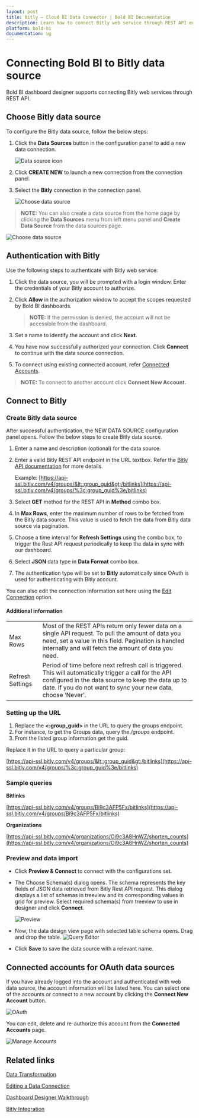 ```yaml
---
layout: post
title: Bitly – Cloud BI Data Connector | Bold BI Documentation
description: Learn how to connect Bitly web service through REST API endpoint with Bold BI Cloud and create data source for widget configuration.
platform: bold-bi
documentation: ug
---
```


# Connecting Bold BI to Bitly data source
Bold BI dashboard designer supports connecting Bitly web services through REST API. 

## Choose Bitly data source
To configure the Bitly data source, follow the below steps:
1. Click the **Data Sources** button in the configuration panel to add a new data connection.

   ![Data source icon](/static/assets/cloud/working-with-datasource/data-connectors/images/common/DataSourcesIcon.png)

2. Click **CREATE NEW** to launch a new connection from the connection panel.
3. Select the **Bitly** connection in the connection panel.

   ![Choose data source](/static/assets/cloud/working-with-datasource/data-connectors/images/bitly/ChooseDS.png)

> **NOTE:**  You can also create a data source from the home page by clicking the **Data Sources** menu from left menu panel and **Create Data Source** from the data sources page.

   ![Choose data source](/static/assets/cloud/working-with-datasource/data-connectors/images/bitly/ChooseDS_server.png)

## Authentication with Bitly
Use the following steps to authenticate with Bitly web service:

1. Click the data source, you will be prompted with a login window. Enter the credentials of your Bitly account to authorize.
2. Click **Allow** in the authorization window to accept the scopes requested by Bold BI dashboards.

   > **NOTE:**  If the permission is denied, the account will not be accessible from the dashboard.
   
3. Set a name to identify the account and click **Next**. 
4. You have now successfully authorized your connection. Click **Connect** to continue with the data source connection.
5. To connect using existing connected account, refer  [Connected Accounts](/cloud-bi/working-with-data-source/data-connectors/bitly/#connected-accounts-for-oauth-data-sources).

> **NOTE:**  To connect to another account click **Connect New Account.**


## Connect to Bitly
### Create Bitly data source
After successful authentication, the NEW DATA SOURCE configuration panel opens. Follow the below steps to create Bitly data source.
1. Enter a name and description (optional) for the data source.
2. Enter a valid Bitly REST API endpoint in the URL textbox. Refer the [Bitly API documentation](https://dev.bitly.com/v4_documentation.html) for more details.

    Example: [https://api-ssl.bitly.com/v4/groups/&lt;:group_guid&gt;/bitlinks](https://api-ssl.bitly.com/v4/groups/%3c:group_guid%3e/bitlinks)    
3. Select **GET** method for the REST API in **Method** combo box.
4. In **Max Rows**, enter the maximum number of rows to be fetched from the Bitly data source. This value is used to fetch the data from Bitly data source via pagination.
5. Choose a time interval for **Refresh Settings** using the combo box, to trigger the Rest API request periodically to keep the data in sync with our dashboard.  
6. Select **JSON** data type in **Data Format** combo box.
7. The authentication type will be set to **Bitly** automatically since OAuth is used for authenticating with Bitly account.

You can also edit the connection information set here using the [Edit Connection](/cloud-bi/working-with-data-source/editing-a-data-connection/) option.

#### Additional information
<table width="600">
<tr>
<td>
Max Rows
</td>
<td>
Most of the REST APIs return only fewer data on a single API request. To pull the amount of data you need, set a value in this field.  
Pagination is handled internally and will fetch the amount of data you need.
</td>
</tr>
<tr>
<td>
Refresh Settings
</td>
<td>
Period of time before next refresh call is triggered. This will automatically trigger a call for the API configured in the data source to keep the data up to date. If you do not want to sync your new data, choose ‘Never’.
</td>
</tr>
</table>

### Setting up the URL
1. Replace the **&lt;:group_guid&gt;** in the URL to query the groups endpoint.
2. For instance, to get the Groups data, query the <i>/groups</i> endpoint.
3. From the listed group information get the guid.

Replace it in the URL to query a particular group:

[https://api-ssl.bitly.com/v4/groups/&lt;:group_guid&gt;/bitlinks](https://api-ssl.bitly.com/v4/groups/%3c:group_guid%3e/bitlinks)

### Sample queries
**Bitlinks**

[https://api-ssl.bitly.com/v4/groups/Bi9c3AFP5Fx/bitlinks](https://api-ssl.bitly.com/v4/groups/Bi9c3AFP5Fx/bitlinks)

**Organizations**

[https://api-ssl.bitly.com/v4/organizations/Oi9c3A8HnWZ/shorten_counts](https://api-ssl.bitly.com/v4/organizations/Oi9c3A8HnWZ/shorten_counts)

### Preview and data import
* Click **Preview & Connect** to connect with the configurations set.
* The Choose Schema(s) dialog opens. The schema represents the key fields of JSON data retrieved from Bitly Rest API request. This dialog displays a list of schemas in treeview and its corresponding values in grid for preview. Select required schema(s) from treeview to use in designer and click **Connect**.

   ![Preview](/static/assets/cloud/working-with-datasource/data-connectors/images/common/Preview.png)

* Now, the data design view page with selected table schema opens. Drag and drop the table.
   ![Query Editor](/static/assets/cloud/working-with-datasource/data-connectors/images/common/QueryEditor.png)

* Click **Save** to save the data source with a relevant name.

## Connected accounts for OAuth data sources
If you have already logged into the account and authenticated with web data source, the account information will be listed here. You can select one of the accounts or connect to a new account by clicking the **Connect New Account** button.

   ![OAuth](/static/assets/cloud/working-with-datasource/data-connectors/images/bitly/OAuthDS.png)

You can edit, delete and re-authorize this account from the **Connected Accounts** page.

   ![Manage Accounts](/static/assets/cloud/working-with-datasource/data-connectors/images/bitly/ManageDS.png)

## Related links
[Data Transformation](/cloud-bi/working-with-data-source/transforming-data/joining-table/)

[Editing a Data Connection](/cloud-bi/working-with-data-source/editing-a-data-connection/)   

[Dashboard Designer Walkthrough](/cloud-bi/getting-started/quick-start/)

[Bitly Integration](https://www.boldbi.com/integrations/bitly)